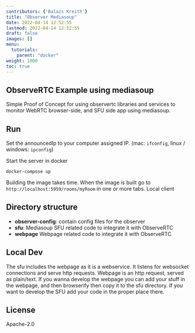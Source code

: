 ```yaml
---
contributors: {'Balazs Kreith'}
title: "Observer Mediasoup"
date: 2022-04-14 12:52:55
lastmod: 2022-04-14 12:52:55
draft: false
images: []
menu:
  tutorials:
    parent: "docker"
weight: 1000
toc: true
---
```

ObserveRTC Example using mediasoup
---

Simple Proof of Concept for using observertc libraries and services to monitor WebRTC browser-side, and SFU side app using mediasoup.


## Run 

Set the announcedIp to your computer assigned IP. (mac: `ifconfig`, linux / windows: `ipconfig`)

Start the server in docker

    docker-compose up

Building the image takes time. When the image is built go to `http://localhost:5959/rooms/myRoom` in one or more tabs.
Local client 


## Directory structure
 * **observer-config**: contain config files for the observer
 * **sfu**: Mediasoup SFU related code to integrate it with ObserveRTC
 * **webpage** Webpage related code to integrate it with ObserveRTC

## Local Dev

The sfu includes the webpage as it is a webservice. It listens for websocket connections and serve http requests. Webpage is an http request, served as plain/text. If you wanna develop the webpage you can add your stuff in the webpage, and then browserify then copy it to the sfu directory. If you want to develop the SFU add your code in the proper place there.

## License

Apache-2.0

